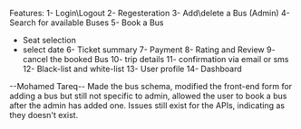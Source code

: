 Features:
1- Login\Logout
2- Regesteration
3- Add\delete a Bus (Admin)
4- Search for available Buses
5- Book a Bus
  - Seat selection
  - select date
6- Ticket summary
7- Payment
8- Rating and Review
9- cancel the booked Bus
10- trip details
11- confirmation via email or sms
12- Black-list and white-list
13- User profile
14- Dashboard


--Mohamed Tareq--
Made the bus schema, modified the front-end form for adding a bus but still not specific to admin, allowed the user to book a bus after the admin has added one.
Issues still exist for the APIs, indicating as they doesn't exist.
